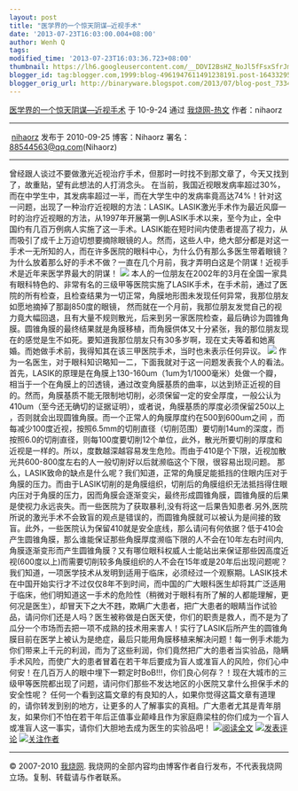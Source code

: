 ```yaml
---
layout: post
title: "医学界的一个惊天阴谋―近视手术"
date: '2013-07-23T16:03:00.004+08:00'
author: Wenh Q
tags:
modified_time: '2013-07-23T16:03:36.723+08:00'
thumbnail: https://lh6.googleusercontent.com/__DDVI2BsHZ_NoJl5fFsxSfrJmcdHRgWIQCsSfhK3-A9neRbFMiuh7-g14lhhQARvpTcs3cG42jOeOjFbzWRWwqNFJVbJvY7WvL_sIWs-Ez4lPZT_do=s72-c
blogger_id: tag:blogger.com,1999:blog-4961947611491238191.post-1643329588509729246
blogger_orig_url: http://binaryware.blogspot.com/2013/07/blog-post_7334.html
---
```

[
医学界的一个惊天阴谋—近视手术](http://woshao.com/article/6d1b7a84c85111df8ddb000c295b2b8d/)
于 10-9-24 通过 [我烧网-热文](http://woshao.com/hot/) 作者：nihaorz

* * * * *

 [nihaorz](http://woshao.com/nihaorz/) 发布于 2010-09-25 博客：Nihaorz
署名：[88544563@qq.com](mailto:88544563@qq.com)(Nihaorz)

* * * * *

曾经跟人谈过不要做激光近视治疗手术，但那时一时找不到那文章了，今天又找到了，故重贴，望有此想法的人打消念头。
在当前，我国近视眼发病率超过30%，而在中学生中，其发病率超过一半，而在大学生中的发病率竟高达74%！针对这一问题，出现了一种治疗近视眼的方法：LASIK。LASIK激光手术作为最近风靡一时的治疗近视眼的方法，从1997年开展第一例LASIK手术以来，至今为止，全中国约有几百万例病人实施了这一手术。LASIK能在短时间内使患者提高了视力，从而吸引了成千上万迫切想要摘除眼镜的人。然而，这些人中，绝大部分都是对这一手术一无所知的人，而在许多医院的眼科中心，为什么仍有那么多医生带着眼镜？为什么放着那么好的手术不做？一直在几个月前，我才弄明白这是个阴谋！近视手术是近年来医学界最大的阴谋！
![](https://lh6.googleusercontent.com/__DDVI2BsHZ_NoJl5fFsxSfrJmcdHRgWIQCsSfhK3-A9neRbFMiuh7-g14lhhQARvpTcs3cG42jOeOjFbzWRWwqNFJVbJvY7WvL_sIWs-Ez4lPZT_do)
本人的一位朋友在2002年的3月在全国一家具有眼科特色的、非常有名的三级甲等医院实施了LASIK手术，在手术前，通过了医院的所有检查，且检查结果为一切正常，角膜地形图未发现任何异常，我那位朋友如愿地摘掉了那副850度的眼镜，
然而就在一个月前，我那位朋友发觉自己的视力竟大幅回退，且有大量不规则散光，后来到另一家医院检查，最后确诊为圆锥角膜。圆锥角膜的最终结果就是角膜移植，而角膜供体又十分紧张，我的那位朋友现在的感觉是生不如死。要知道我那位朋友只有30多岁啊，现在丈夫等着和她离婚。而她做手术前，我得知其在该三甲医院手术，当时也未表示任何异议。
![](https://lh4.googleusercontent.com/iSScT4S4GiFw1RIGNYikVchwxs-OW1WfJJaERQu3qPA5X3bkJ4eebCedgS4FpYnFW1PekMZObhD83fmqF6x3Rn1n7ODtFNUO1Y-R-bPIPLFj5EOE1ik)
作为一名医生，对于眼科知识略知一二，下面我就对于这一问题发表我个人的看法。首先，LASIK的原理是在角膜上130-160um（1um为1/1000毫米）处做一个瓣，相当于一个在角膜上的凹透镜，通过改变角膜基质的曲率，以达到矫正近视的目的。然而，角膜基质不能无限制地切削，必须保留一定的安全厚度，一般公认为410um（至今还无确切的证据证明），或者说，角膜基质的厚度必须保留250以上
，否则就会出现圆锥角膜。而一个正常人的角膜厚度约在500到600um之间
，而每减少100度近视，按照6.5mm的切削直径（切削范围）要切削14um的深度，而按照6.0的切削直径，则每100度要切削12个单位，此外，散光所要切削的厚度和近视是一样的。所以，度数越深越容易发生危险。而由于410是个下限，近视加散光共600-800度左右的人一般切削好以后就濒临这个下限，很容易出现问题。
那么，LASIK致命的缺点是什么呢？我们知道，正常的角膜足能抵挡的住眼内压对于角膜的压力。而由于LASIK切削的是角膜组织，切削后的角膜组织无法抵挡得住眼内压对于角膜的压力，因而角膜会逐渐变尖，最终形成圆锥角膜，圆锥角膜的后果是使视力永远丧失。而一些医院为了获取暴利,没有将这一后果告知患者.另外,医院所说的激光手术不会致盲的观点是错误的，而圆锥角膜就可以被认为是间接的致盲。此外，一些医院认为保留410就是安全底线，那么请问有何依据？低于410会产生圆锥角膜，那么谁能保证那些角膜厚度濒临下限的人不会在10年左右时间内,角膜逐渐变形而产生圆锥角膜？又有哪位眼科权威人士能站出来保证那些因高度近视(600度以上)而需要切削较多角膜组织的人不会在15年或是20年后出现问题呢？
我们知道，一项医学技术从发明到适用于临床，必须经过一个观察期。LASIK技术在中国开始实行才不过仅仅8年不到时间，而中国的广大眼科医生却将其广泛适用于临床，他们明知道这一手术的危险性（稍微对于眼科有所了解的人都能理解，更何况是医生），却冒天下之大不韪，欺瞒广大患者，把广大患者的眼睛当作试验品，请问你们还是人吗？医生被称做是白医天使，你们的职责是救人，而不是为了瓜分一个市场而去把一项不成熟的技术用来害人！实行了LASIK后所产生的圆锥角膜目前在医学上被认为是绝症，最后只能用角膜移植来解决问题！每一例手术能为你们带来上千元的利润，而为了这些利润，你们竟然把广大的患者当实验品，隐瞒手术风险，而使广大的患者冒着在若干年后要成为盲人或准盲人的风险，你们心中何安！在几百万人的眼中埋下一颗定时BoB!!!，你们良心何存？！现在大城市的三级甲等医院都出现了问题，请问你们那些不发达地区的小医院又拿什么担保手术的安全性呢？
任何一个看到这篇文章的有良知的人，如果你觉得这篇文章有道理的，请你转发到别的地方，让更多的人了解事实的真相。广大患者尤其是青年朋友，如果你们不怕在若干年后正值事业颠峰且作为家庭鼎梁柱的你们成为一个盲人或准盲人这一事实，请你们大胆地去成为医生的实验品吧！
![](https://lh3.googleusercontent.com/_lSYCb2tOkUi0MffsaLdQgYh_V5jWmiChDiwOeKlsJAi8HhjTHIcxWPRKj9cdb-j2UkIQoXSX9U0_qp3OFUzglvELiYlg2R0BqK-jOpFLJBHWPWHisQ)[阅读全文](http://woshao.com/article/6d1b7a84c85111df8ddb000c295b2b8d/) ![](https://lh3.googleusercontent.com/_lSYCb2tOkUi0MffsaLdQgYh_V5jWmiChDiwOeKlsJAi8HhjTHIcxWPRKj9cdb-j2UkIQoXSX9U0_qp3OFUzglvELiYlg2R0BqK-jOpFLJBHWPWHisQ)[发表评论](http://woshao.com/article/6d1b7a84c85111df8ddb000c295b2b8d/#Comments) ![](https://lh3.googleusercontent.com/_lSYCb2tOkUi0MffsaLdQgYh_V5jWmiChDiwOeKlsJAi8HhjTHIcxWPRKj9cdb-j2UkIQoXSX9U0_qp3OFUzglvELiYlg2R0BqK-jOpFLJBHWPWHisQ)[关注作者](http://woshao.com/nihaorz/)

* * * * *

© 2007-2010 [我烧网](http://woshao.com/).
我烧网的全部内容均由博客作者自行发布，不代表我烧网立场。复制、转载请与作者联系。
